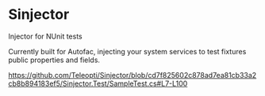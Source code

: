 Sinjector
=======

Injector for NUnit tests

Currently built for Autofac, injecting your system services to test fixtures public properties and fields.

https://github.com/Teleopti/Sinjector/blob/cd7f825602c878ad7ea81cb33a2cb8b894183ef5/Sinjector.Test/SampleTest.cs#L7-L100

